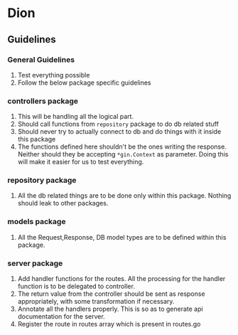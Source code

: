 # Dion

## Guidelines

### General Guidelines

1. Test everything possible
2. Follow the below package specific guidelines

### controllers package

1. This will be handling all the logical part.
2. Should call functions from `repository` package to do db related stuff
3. Should never try to actually connect to db and do things with it inside this
   package
4. The functions defined here shouldn't be the ones writing the response.
   Neither should they be accepting `*gin.Context` as parameter. Doing this will
   make it easier for us to test everything.

### repository package

1. All the db related things are to be done only within this package. Nothing
   should leak to other packages.

### models package

1. All the Request,Response, DB model types are to be defined within this
   package.

### server package

1. Add handler functions for the routes. All the processing for the handler
   function is to be delegated to controller.
2. The return value from the controller should be sent as response
   appropriately, with some transformation if necessary.
3. Annotate all the handlers properly. This is so as to generate api
   documentation for the server.
4. Register the route in routes array which is present in routes.go
